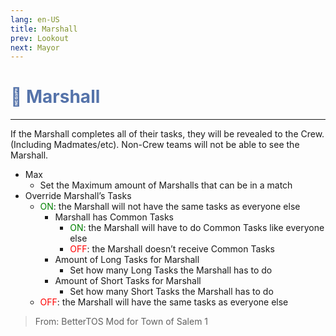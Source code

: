 ```yaml
---
lang: en-US
title: Marshall
prev: Lookout
next: Mayor
---
```


# <font color="#5573aa">🤴 <b>Marshall</b></font> <Badge text="Power" type="tip" vertical="middle"/>
---

If the Marshall completes all of their tasks, they will be revealed to the Crew. (Including Madmates/etc). Non-Crew teams will not be able to see the Marshall.
* Max
  * Set the Maximum amount of Marshalls that can be in a match
* Override Marshall’s Tasks
  * <font color=green>ON</font>: the Marshall will not have the same tasks as everyone else
    * Marshall has Common Tasks
      * <font color=green>ON</font>: the Marshall will have to do Common Tasks like everyone else
      * <font color=red>OFF</font>: the Marshall doesn’t receive Common Tasks
    * Amount of Long Tasks for Marshall
      * Set how many Long Tasks the Marshall has to do
    * Amount of Short Tasks for Marshall
      * Set how many Short Tasks the Marshall has to do
  * <font color=red>OFF</font>: the Marshall will have the same tasks as everyone else

> From: BetterTOS Mod for Town of Salem 1
